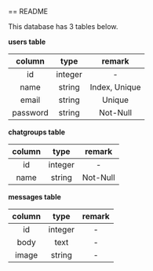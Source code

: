 == README

This database has 3 tables below.

**users table**

|column|type|remark|
|:---:|:---:|:---:|
|id|integer|-|
|name|string|Index, Unique|
|email|string|Unique|
|password|string|Not-Null|

**chatgroups table**

|column|type|remark|
|:---:|:---:|:---:|
|id|integer|-|
|name|string|Not-Null|


**messages table**

|column|type|remark|
|:---:|:---:|:---:|
|id|integer|-|
|body|text|-|
|image|string|-|
